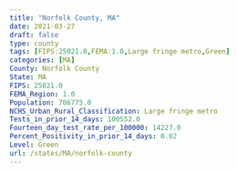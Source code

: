 ```yaml
---
title: "Norfolk County, MA"
date: 2021-03-27
draft: false
type: county
tags: [FIPS:25021.0,FEMA:1.0,Large fringe metro,Green]
categories: [MA]
County: Norfolk County
State: MA
FIPS: 25021.0
FEMA_Region: 1.0
Population: 706775.0
NCHS_Urban_Rural_Classification: Large fringe metro
Tests_in_prior_14_days: 100552.0
Fourteen_day_test_rate_per_100000: 14227.0
Percent_Positivity_in_prior_14_days: 0.02
Level: Green
url: /states/MA/norfolk-county
---
```



